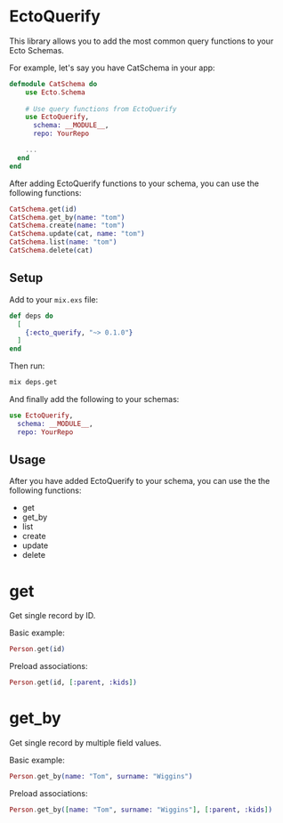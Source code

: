# EctoQuerify

This library allows you to add the most common query functions to your Ecto Schemas.

For example, let's say you have CatSchema in your app:

```elixir
defmodule CatSchema do
    use Ecto.Schema
    
    # Use query functions from EctoQuerify
    use EctoQuerify,
      schema: __MODULE__,
      repo: YourRepo

    ...
  end
end
```

After adding EctoQuerify functions to your schema, you can use the following functions:

```elixir
CatSchema.get(id)
CatSchema.get_by(name: "tom")
CatSchema.create(name: "tom")
CatSchema.update(cat, name: "tom")
CatSchema.list(name: "tom")
CatSchema.delete(cat)
```

## Setup

Add to your `mix.exs` file:

```elixir
def deps do
  [
    {:ecto_querify, "~> 0.1.0"}
  ]
end
```

Then run:

```zsh
mix deps.get
```

And finally add the following to your schemas:

```elixir
use EctoQuerify,
  schema: __MODULE__,
  repo: YourRepo
```

## Usage

After you have added EctoQuerify to your schema, you can use the the following functions:

- get
- get_by
- list
- create
- update
- delete

# get

Get single record by ID.

Basic example:

```elixir
Person.get(id)
```

Preload associations:

```elixir
Person.get(id, [:parent, :kids])
```

# get_by

Get single record by multiple field values.

Basic example:

```elixir
Person.get_by(name: "Tom", surname: "Wiggins")
```

Preload associations:

```elixir
Person.get_by([name: "Tom", surname: "Wiggins"], [:parent, :kids])
```
